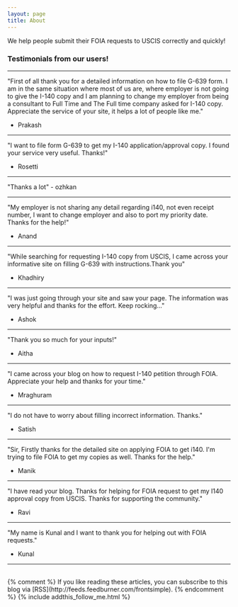 ```yaml
---
layout: page
title: About
---
```

We help people submit their FOIA requests to USCIS correctly and quickly!

### Testimonials from our users!

 ---

 "First of all thank you for a detailed information on how to file G-639 form. I am in the same situation where most of us are,
  where employer is not going to give the I-140 copy and I am planning to change my employer from being a consultant to Full Time and The Full time company asked for I-140 copy. Appreciate the service of your site, it helps a lot of people like me."
 - Prakash

 ---

   "I want to file form G-639 to get my I-140 application/approval copy. I found your service very useful. Thanks!"
   - Rosetti

  ---

   "Thanks a lot"
      - ozhkan

   ---

 "My employer is not sharing any detail regarding i140, not even receipt number, I want to change employer and also to port my priority date.
 Thanks for the help!"
 - Anand

 ---

 "While searching for requesting I-140 copy from USCIS, I came across your informative site on filling G-639 with instructions.Thank you"
  - Khadhiry

  ---

 "I was just going through your site and saw your page. The information was very helpful and thanks for the effort.
 Keep rocking..."
 - Ashok

 ---

 "Thank you so much for your inputs!"
 - Aitha

 ---

 "I came across your blog on how to request I-140 petition through FOIA. Appreciate your help and thanks for your time."
 - Mraghuram

 ---

 "I do not have to worry about filling incorrect information. Thanks."
 - Satish

 ---

 "Sir, Firstly thanks for the detailed site on applying FOIA to get i140. I'm trying to file FOIA to get my copies as well. Thanks for the help."
 - Manik

 ---

 "I have read your blog. Thanks for helping for FOIA request to get my I140 approval copy from USCIS.
 Thanks for supporting the community."
 - Ravi

 ---

 "My name is Kunal and I want to thank you for helping out with FOIA requests."
 - Kunal

 ---

<br/>
{% comment %}
If you like reading these articles, you can subscribe to this blog via [RSS](http://feeds.feedburner.com/frontsimple).
{% endcomment %}
{% include addthis_follow_me.html %}

<br/>
<div class="post-date" id="ga-pageviews"></div>

